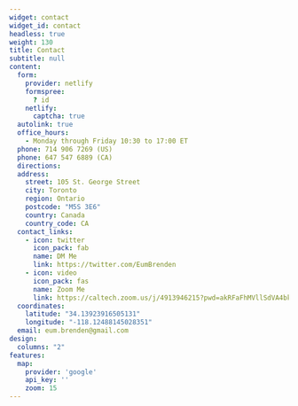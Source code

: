 ```yaml
---
widget: contact
widget_id: contact
headless: true
weight: 130
title: Contact
subtitle: null
content:
  form:
    provider: netlify
    formspree:
      ? id
    netlify:
      captcha: true
  autolink: true  
  office_hours:
    - Monday through Friday 10:30 to 17:00 ET
  phone: 714 906 7269 (US)
  phone: 647 547 6889 (CA)
  directions: 
  address:
    street: 105 St. George Street
    city: Toronto
    region: Ontario
    postcode: "M5S 3E6"
    country: Canada
    country_code: CA
  contact_links:
    - icon: twitter
      icon_pack: fab
      name: DM Me
      link: https://twitter.com/EumBrenden
    - icon: video
      icon_pack: fas
      name: Zoom Me
      link: https://caltech.zoom.us/j/4913946215?pwd=akRFaFhMVllSdVA4bkxDRlBhMjhJdz09
  coordinates:
    latitude: "34.13923916505131"
    longitude: "-118.12488145028351"
  email: eum.brenden@gmail.com
design:
  columns: "2"
features:
  map:
    provider: 'google'
    api_key: ''
    zoom: 15
---
```

